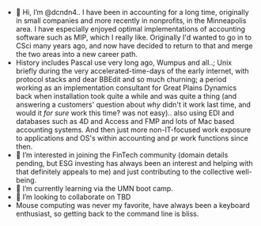 - 👋 Hi, I’m @dcndn4.. I have been in accounting for a long time, originally in small companies and more recently in nonprofits, in the Minneapolis area. I have especially enjoyed optimal implementations of accounting software such as MIP, which I really like. Originally I'd wanted to go in to CSci many years ago, and now have decided to return to that and merge the two areas into a new career path.
- History includes Pascal use very long ago, Wumpus and all..; Unix briefly during the very accelerated-time-days of the early internet, with protocol stacks and dear BBEdit and so much churning; a period working as an implementation consultant for Great Plains Dynamics back when installation took quite a while and was quite a thing (and answering a customers' question about *why* didn't it work last time, and would it *for sure* work this time? was not easy).. also using EDI and databases such as 4D and Access and FMP and lots of Mac based accounting systems. And then just more non-IT-focused work exposure to applications and OS's within accounting and pr work functions since then. 
- 👀 I’m interested in joining the FinTech community (domain details pending, but ESG investing has always been an interest and helping with that definitely appeals to me) and just contributing to the collective well-being.
- 🌱 I’m currently learning via the UMN boot camp.
- 💞️ I’m looking to collaborate on TBD
- Mouse computing was never my favorite, have always been a keyboard enthusiast, so getting back to the command line is bliss.

<!---
dcndn4/dcndn4 is a ✨ special ✨ repository because its `README.md` (this file) appears on your GitHub profile.
You can click the Preview link to take a look at your changes.
--->
